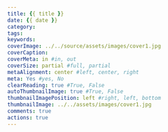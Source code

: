 ```yaml
---
title: {{ title }}
date: {{ date }}
category:
tags:
keywords:
coverImage: ../../source/assets/images/cover1.jpg
coverCaption:
coverMeta: in #in, out
coverSize: partial #full, partial
metaAlignment: center #left, center, right
meta: Yes #yes, No
clearReading: true #True, False
autoThumbnailImage: true #True, False
thumbnailImagePosition: left #right, left, bottom
thumbnailImage: ../../assets/images/cover1.jpg
comments: true
actions: true
---
```

